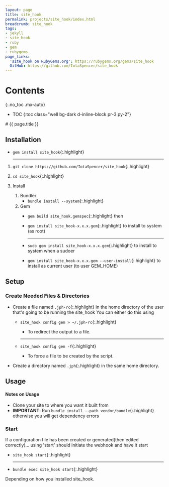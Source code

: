 ```yaml
---
layout: page
title: site_hook
permalink: projects/site_hook/index.html
breadcrumb: site_hook
tags:
- jekyll
- site_hook
- ruby
- gem
- rubygems
page_links:
  'site_hook on RubyGems.org': https://rubygems.org/gems/site_hook
  GitHub: https://github.com/IotaSpencer/site_hook
---
```

<div class="float-right card bg-dark ml-4 mr-2" style="order: 2;" markdown="1">

# Contents
{:.no_toc .mx-auto}

* TOC
{:toc class="well bg-dark d-inline-block pr-3 py-2"}
</div>

<div markdown="1">
# {{ page.title }}

## Installation

* `gem install site_hook`{:.highlight}

  <hr class="hr-text d-flex justify-content-center" data-content="or">

1. `git clone https://github.com/IotaSpencer/site_hook`{:.highlight}

1. `cd site_hook`{:.highlight}

1. Install
   1. Bundler
      * `bundle install --system`{:.highlight}
   1. Gem
      * `gem build site_hook.gemspec`{:.highlight}
     then
      * `gem install site_hook-x.x.x.gem`{:.highlight} to install to system (as root)
        <hr class="d-flex justify-content-center hr-text " data-content="or">

      * `sudo gem install site_hook-x.x.x.gem`{:.highlight} to install to system when a sudoer
      * `gem install site_hook-x.x.x.gem --user-install`{:.highlight} to install as current user (to user GEM_HOME)

## Setup

### Create Needed Files & Directories
* Create a file named `.jph-rc`{:.highlight} in the home
    directory of the user that's going to be running the site_hook
    You can either do this using

  * `site_hook config gen > ~/.jph-rc`{:.highlight}
    * To redirect the output to a file.
    <hr class="hr-text d-flex justify-content-center" data-content="or">

  * `site_hook config gen -f`{:.highlight}
    * To force a file to be created by the script.

* Create a directory named `.jph`{:.highlight} in the same home directory.

## Usage

#### Notes on Usage

* Clone your site to where you want it built from
* **IMPORTANT**: Run `bundle install --path vendor/bundle`{:.highlight}
    otherwise you will get dependency errors

### Start

  If a configuration file has been created or generated(then edited correctly)... using 'start' should initiate the webhook and have it start

* `site_hook start`{:.highlight}
  <hr class="d-flex justify-content-center hr-text" data-content="or">

* `bundle exec site_hook start`{:.highlight}

Depending on how you installed site_hook.
</div>